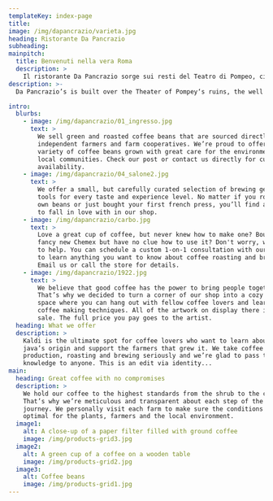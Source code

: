 ```yaml
---
templateKey: index-page
title: 
image: /img/dapancrazio/varieta.jpg
heading: Ristorante Da Pancrazio
subheading: 
mainpitch:
  title: Benvenuti nella vera Roma
  description: >
    Il ristorante Da Pancrazio sorge sui resti del Teatro di Pompeo, cioè il più importante teatro di Roma Antica, ed è noto dal 1922 non solo per le sue sale uniche, ma anche per il sapore della tipica cucina romana che propone in un ambiente familiare con ricette che sono patrimonio di quattro generazioni.
description: >-
  Da Pancrazio’s is built over the Theater of Pompey‘s ruins, the well known 1st century b.C. theater where Julius Caesar was murdered. Our place has became famous in years for the unique halls where you can dine, but also for the taste of the typical roman cuisine purposed, a treasure prepared every day from our chefs following recipes we preserve since 1922. 

intro:
  blurbs:
    - image: /img/dapancrazio/01_ingresso.jpg
      text: >
        We sell green and roasted coffee beans that are sourced directly from
        independent farmers and farm cooperatives. We’re proud to offer a
        variety of coffee beans grown with great care for the environment and
        local communities. Check our post or contact us directly for current
        availability.
    - image: /img/dapancrazio/04_salone2.jpg
      text: >
        We offer a small, but carefully curated selection of brewing gear and
        tools for every taste and experience level. No matter if you roast your
        own beans or just bought your first french press, you’ll find a gadget
        to fall in love with in our shop.
    - image: /img/dapancrazio/carbo.jpg
      text: >
        Love a great cup of coffee, but never knew how to make one? Bought a
        fancy new Chemex but have no clue how to use it? Don't worry, we’re here
        to help. You can schedule a custom 1-on-1 consultation with our baristas
        to learn anything you want to know about coffee roasting and brewing.
        Email us or call the store for details.
    - image: /img/dapancrazio/1922.jpg
      text: >
        We believe that good coffee has the power to bring people together.
        That’s why we decided to turn a corner of our shop into a cozy meeting
        space where you can hang out with fellow coffee lovers and learn about
        coffee making techniques. All of the artwork on display there is for
        sale. The full price you pay goes to the artist.
  heading: What we offer
  description: >
    Kaldi is the ultimate spot for coffee lovers who want to learn about their
    java’s origin and support the farmers that grew it. We take coffee
    production, roasting and brewing seriously and we’re glad to pass that
    knowledge to anyone. This is an edit via identity...
main:
  heading: Great coffee with no compromises
  description: >
    We hold our coffee to the highest standards from the shrub to the cup.
    That’s why we’re meticulous and transparent about each step of the coffee’s
    journey. We personally visit each farm to make sure the conditions are
    optimal for the plants, farmers and the local environment.
  image1:
    alt: A close-up of a paper filter filled with ground coffee
    image: /img/products-grid3.jpg
  image2:
    alt: A green cup of a coffee on a wooden table
    image: /img/products-grid2.jpg
  image3:
    alt: Coffee beans
    image: /img/products-grid1.jpg
---
```

